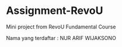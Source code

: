 # Assignment-RevoU
Mini project from RevoU Fundamental Course
<p>Nama yang terdaftar : NUR ARIF WIJAKSONO</p>
